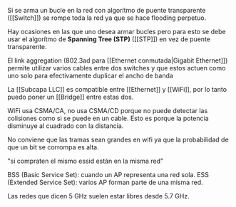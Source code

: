 Si se arma un bucle en la red con algorítmo de puente transparente ([[Switch]]) se rompe toda la red ya que se hace flooding perpetuo.

Hay ocasiones en las que uno desea armar bucles pero para esto se debe usar el algorítmo de **Spanning Tree (STP)** ([[STP]]) en vez de puente transparente.

El link aggregation (802.3ad para [[Ethernet conmutada|Gigabit Ethernet]]) permite utilizar varios cables entre dos switches y que estos actuen como uno solo para efectivamente duplicar el ancho de banda

La [[Subcapa LLC]] es compatible entre [[Ethernet]] y [[WiFi]], por lo tanto puedo poner un [[Bridge]] entre estas dos.

WiFi usa CSMA/CA, no usa CSMA/CD porque no puede detectar las colisiones como si se puede en un cable. Esto es porque la potencia disminuye al cuadrado con la distancia.

No conviene que las tramas sean grandes en wifi ya que la probabilidad de que un bit se corrompa es alta.

"si compraten el mismo essid están en la misma red"

BSS (Basic Service Set): cuando un AP representa una red sola.
ESS (Extended Service Set): varios AP forman parte de una misma red.

Las redes que dicen 5 GHz suelen estar libres desde 5.7 GHz.